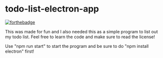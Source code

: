 # todo-list-electron-app
 [![forthebadge](https://forthebadge.com/images/badges/built-with-love.svg)](https://forthebadge.com)
 
 This was made for fun and I also needed this as a simple program to list out my todo list. Feel free to learn the code and make sure to read the license!


Use "npm run start" to start the program and be sure to do "npm install electron" first!
